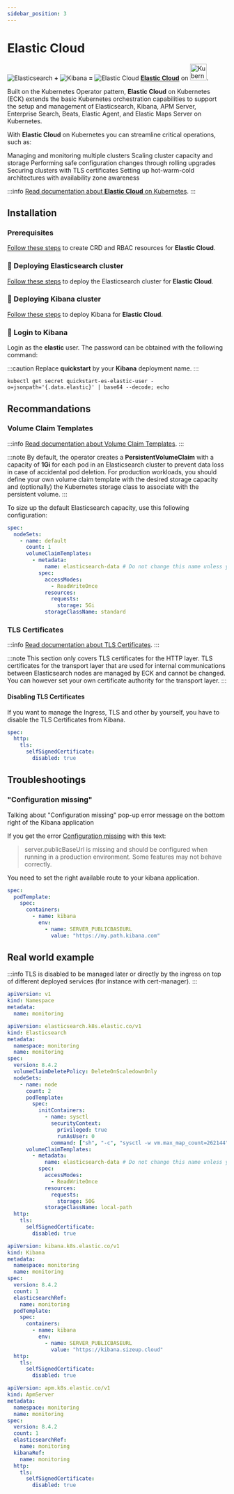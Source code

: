 ```yaml
---
sidebar_position: 3
---
```


# Elastic Cloud

![Elasticsearch](@site/static/img/svg/logo-elasticsearch.svg) **+**
![Kibana](@site/static/img/svg/logo-kibana.svg) **=**
![Elastic Cloud](@site/static/img/svg/logo-elastic-cloud.svg) **[Elastic Cloud](https://www.elastic.co/fr/cloud/)** on <img src="https://upload.wikimedia.org/wikipedia/commons/3/39/Kubernetes_logo_without_workmark.svg" alt="Kubernetes" width="38" height="38"/>.

Built on the Kubernetes Operator pattern, **Elastic Cloud** on Kubernetes (ECK) extends the basic Kubernetes orchestration capabilities to support the setup and management of Elasticsearch, Kibana, APM Server, Enterprise Search, Beats, Elastic Agent, and Elastic Maps Server on Kubernetes.

With **Elastic Cloud** on Kubernetes you can streamline critical operations, such as:

Managing and monitoring multiple clusters
Scaling cluster capacity and storage
Performing safe configuration changes through rolling upgrades
Securing clusters with TLS certificates
Setting up hot-warm-cold architectures with availability zone awareness

:::info
[Read documentation about **Elastic Cloud** on Kubernetes](https://www.elastic.co/guide/en/cloud-on-k8s/current/index.html).
:::

## Installation

### Prerequisites

[Follow these steps](https://www.elastic.co/guide/en/cloud-on-k8s/current/k8s-deploy-eck.html) to create CRD and RBAC resources for **Elastic Cloud**.

### 🚀 Deploying Elasticsearch cluster

[Follow these steps](https://www.elastic.co/guide/en/cloud-on-k8s/current/k8s-deploy-elasticsearch.html) to deploy the Elasticsearch cluster for **Elastic Cloud**.

### 🚀 Deploying Kibana cluster

[Follow these steps](https://www.elastic.co/guide/en/cloud-on-k8s/current/k8s-deploy-kibana.html) to deploy Kibana for **Elastic Cloud**.

### 📲 Login to Kibana

Login as the **elastic** user. The password can be obtained with the following command:

:::caution
Replace **quickstart** by your **Kibana** deployment name.
:::

```shell
kubectl get secret quickstart-es-elastic-user -o=jsonpath='{.data.elastic}' | base64 --decode; echo
```

## Recommandations

### Volume Claim Templates

:::info
[Read documentation about Volume Claim Templates](https://www.elastic.co/guide/en/cloud-on-k8s/current/k8s-volume-claim-templates.html).
:::

:::note
By default, the operator creates a **PersistentVolumeClaim** with a capacity of **1Gi** for each pod in an Elasticsearch cluster to prevent data loss in case of accidental pod deletion. For production workloads, you should define your own volume claim template with the desired storage capacity and (optionally) the Kubernetes storage class to associate with the persistent volume.
:::

To size up the default Elasticsearch capacity, use this following configuration:

```yaml
spec:
  nodeSets:
    - name: default
      count: 1
      volumeClaimTemplates:
        - metadata:
            name: elasticsearch-data # Do not change this name unless you set up a volume mount for the data path.
          spec:
            accessModes:
              - ReadWriteOnce
            resources:
              requests:
                storage: 5Gi
            storageClassName: standard
```

### TLS Certificates

:::info
[Read documentation about TLS Certificates](https://www.elastic.co/guide/en/cloud-on-k8s/current/k8s-tls-certificates.html).
:::

:::note
This section only covers TLS certificates for the HTTP layer. TLS certificates for the transport layer that are used for internal communications between Elasticsearch nodes are managed by ECK and cannot be changed. You can however set your own certificate authority for the transport layer.
:::

#### Disabling TLS Certificates

If you want to manage the Ingress, TLS and other by yourself, you have to disable the TLS Certificates from Kibana.

```yaml
spec:
  http:
    tls:
      selfSignedCertificate:
        disabled: true
```

## Troubleshootings

### "Configuration missing"

Talking about "Configuration missing" pop-up error message on the bottom right of the Kibana application

If you get the error [Configuration missing](https://www.elastic.co/guide/en/kibana/7.15/settings.html#server-publicBaseUrl) with this text:

> server.publicBaseUrl is missing and should be configured when running in a production environment. Some features may not behave correctly.

You need to set the right available route to your kibana application.

```yaml
spec:
  podTemplate:
    spec:
      containers:
        - name: kibana
          env:
            - name: SERVER_PUBLICBASEURL
              value: "https://my.path.kibana.com"
```

## Real world example

:::info
TLS is disabled to be managed later or directly by the ingress on top of different deployed services (for instance with cert-manager).
:::

```yaml title="namespace.yaml"
apiVersion: v1
kind: Namespace
metadata:
  name: monitoring
```

```yaml title="elastic.yaml"
apiVersion: elasticsearch.k8s.elastic.co/v1
kind: Elasticsearch
metadata:
  namespace: monitoring
  name: monitoring
spec:
  version: 8.4.2
  volumeClaimDeletePolicy: DeleteOnScaledownOnly
  nodeSets:
    - name: node
      count: 2
      podTemplate:
        spec:
          initContainers:
            - name: sysctl
              securityContext:
                privileged: true
                runAsUser: 0
              command: ["sh", "-c", "sysctl -w vm.max_map_count=262144"]
      volumeClaimTemplates:
        - metadata:
            name: elasticsearch-data # Do not change this name unless you set up a volume mount for the data path.
          spec:
            accessModes:
              - ReadWriteOnce
            resources:
              requests:
                storage: 50G
            storageClassName: local-path
  http:
    tls:
      selfSignedCertificate:
        disabled: true
```

```yaml title="kibana.yaml"
apiVersion: kibana.k8s.elastic.co/v1
kind: Kibana
metadata:
  namespace: monitoring
  name: monitoring
spec:
  version: 8.4.2
  count: 1
  elasticsearchRef:
    name: monitoring
  podTemplate:
    spec:
      containers:
        - name: kibana
          env:
            - name: SERVER_PUBLICBASEURL
              value: "https://kibana.sizeup.cloud"
  http:
    tls:
      selfSignedCertificate:
        disabled: true
```

```yaml title="apm.yaml"
apiVersion: apm.k8s.elastic.co/v1
kind: ApmServer
metadata:
  namespace: monitoring
  name: monitoring
spec:
  version: 8.4.2
  count: 1
  elasticsearchRef:
    name: monitoring
  kibanaRef:
    name: monitoring
  http:
    tls:
      selfSignedCertificate:
        disabled: true
```
